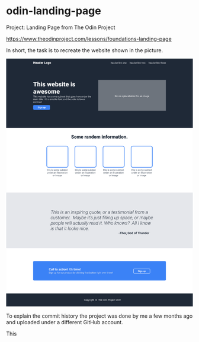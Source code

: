 # odin-landing-page

Project: Landing Page from The Odin Project

https://www.theodinproject.com/lessons/foundations-landing-page

In short, the task is to recreate the website shown in the picture.

![Getting Started](images/01.png)

To explain the commit history the project was done by me a few months ago and uploaded under a different GitHub account.

This 
